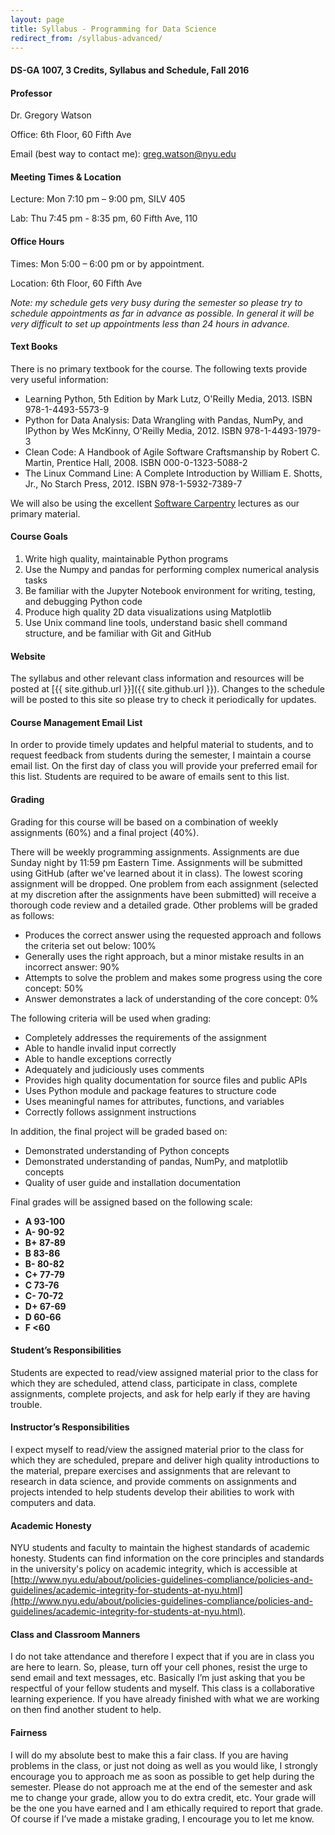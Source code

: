 ```yaml
---
layout: page
title: Syllabus - Programming for Data Science
redirect_from: /syllabus-advanced/
---
```


#### DS-GA 1007, 3 Credits, Syllabus and Schedule, Fall 2016

#### Professor

Dr. Gregory Watson

Office: 6th Floor, 60 Fifth Ave

Email (best way to contact me):
[greg.watson@nyu.edu](mailto:greg.watson@nyu.edu)


#### Meeting Times & Location

Lecture: Mon 7:10 pm – 9:00 pm, SILV 405

Lab: Thu 7:45 pm - 8:35 pm, 60 Fifth Ave, 110

#### Office Hours

Times: Mon 5:00 – 6:00 pm or by appointment.

Location: 6th Floor, 60 Fifth Ave

*Note: my schedule gets very busy during the semester so please try to
schedule appointments as far in advance as possible. In general it will
be very difficult to set up appointments less than 24 hours in advance.*


#### Text Books

There is no primary textbook for the course. The following texts provide very useful information:

* Learning Python, 5th Edition by Mark Lutz, O'Reilly Media, 2013. ISBN 978-1-4493-5573-9
* Python for Data Analysis: Data Wrangling with Pandas, NumPy, and IPython by Wes McKinny, O'Reilly Media, 2012. ISBN 978-1-4493-1979-3
* Clean Code: A Handbook of Agile Software Craftsmanship by Robert C. Martin, Prentice Hall, 2008. ISBN 000-0-1323-5088-2
* The Linux Command Line: A Complete Introduction by William E. Shotts, Jr., No Starch Press, 2012. ISBN 978-1-5932-7389-7

We will also be using the
excellent [Software Carpentry](http://software-carpentry.org) lectures
as our primary material.

#### Course Goals

1. Write high quality, maintainable Python programs
2. Use the Numpy and pandas for performing complex numerical analysis tasks
3. Be familiar with the Jupyter Notebook environment for writing, testing, and debugging Python code
4. Produce high quality 2D data visualizations using Matplotlib
5. Use Unix command line tools, understand basic shell command structure, and be familiar with Git and GitHub
 
#### Website

The syllabus and other relevant class information and resources will be posted
at [{{ site.github.url }}]({{ site.github.url }}).
Changes to the schedule will be posted to this site so please try to check it
periodically for updates.


#### Course Management Email List

In order to provide timely updates and helpful material to students, and
to request feedback from students during the semester, I maintain a
course email list. On the first day of class you will provide your
preferred email for this list. Students are required to be aware of
emails sent to this list.


#### Grading

Grading for this course will be based on a combination of weekly
assignments (60%) and a final project (40%).

There will be weekly programming assignments. Assignments are due Sunday night by 11:59 pm
Eastern Time. Assignments will be submitted using GitHub
(after we've learned about it in class). The lowest scoring assignment will be
dropped. One problem from each assignment (selected at my discretion after the
assignments have been submitted) will receive a thorough code review and a
detailed grade. Other problems will be graded as follows:

*   Produces the correct answer using the requested approach and follows the criteria
set out below: 100%
*   Generally uses the right approach, but a minor mistake results in an
    incorrect answer: 90%
*   Attempts to solve the problem and makes some progress using the core
    concept: 50%
*   Answer demonstrates a lack of understanding of the core concept: 0%

The following criteria will be used when grading:

* Completely addresses the requirements of the assignment
* Able to handle invalid input correctly
* Able to handle exceptions correctly
* Adequately and judiciously uses comments
* Provides high quality documentation for source files and public APIs
* Uses Python module and package features to structure code
* Uses meaningful names for attributes, functions, and variables
* Correctly follows assignment instructions

In addition, the final project will be graded based on:

* Demonstrated understanding of Python concepts
* Demonstrated understanding of pandas, NumPy, and matplotlib concepts
* Quality of user guide and installation documentation

Final grades will be assigned based on the following scale:

-   **A 93-100**
-   **A- 90-92**
-   **B+ 87-89**
-   **B 83-86**
-   **B- 80-82**
-   **C+ 77-79**
-   **C 73-76**
-   **C- 70-72**
-   **D+ 67-69**
-   **D 60-66**
-   **F <60**


#### Student’s Responsibilities

Students are expected to read/view assigned material prior to the class for
which they are scheduled, attend class, participate in class, complete
assignments, complete projects, and ask for help early if they are having
trouble.


#### Instructor’s Responsibilities

I expect myself to read/view the assigned material prior to the class for which
they are scheduled, prepare and deliver high quality introductions to the
material, prepare exercises and assignments that are relevant to research in
data science, and provide comments on assignments and projects intended to help
students develop their abilities to work with computers and data.


#### Academic Honesty

NYU students and faculty to maintain the
highest standards of academic honesty. Students can find information on
the core principles and standards in the university's policy on academic integrity,
which is accessible at
[http://www.nyu.edu/about/policies-guidelines-compliance/policies-and-guidelines/academic-integrity-for-students-at-nyu.html](http://www.nyu.edu/about/policies-guidelines-compliance/policies-and-guidelines/academic-integrity-for-students-at-nyu.html).


#### Class and Classroom Manners

I do not take attendance and therefore I expect that if you are in class
you are here to learn. So, please, turn off your cell phones, resist the
urge to send email and text messages, etc. Basically I’m just asking
that you be respectful of your fellow students and myself. This class is
a collaborative learning experience. If you have already finished with
what we are working on then find another student to help.


#### Fairness

I will do my absolute best to make this a fair class. If you are having
problems in the class, or just not doing as well as you would like, I
strongly encourage you to approach me as soon as possible to get help
during the semester. Please do not approach me at the end of the
semester and ask me to change your grade, allow you to do extra credit,
etc. Your grade will be the one you have earned and I am ethically
required to report that grade. Of course if I’ve made a mistake grading,
I encourage you to let me know.
